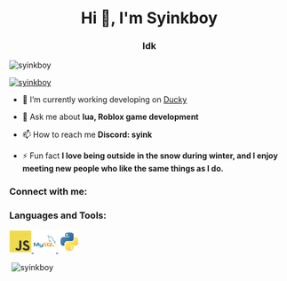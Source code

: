 <h1 align="center">Hi 👋, I'm Syinkboy</h1>
<h3 align="center">Idk</h3>

<p align="left"> <img src="https://komarev.com/ghpvc/?username=syinkboy&label=Profile%20views&color=0e75b6&style=flat" alt="syinkboy" /> </p>

<p align="left"> <a href="https://github.com/ryo-ma/github-profile-trophy"><img src="https://github-profile-trophy.vercel.app/?username=syinkboy" alt="syinkboy" /></a> </p>

- 🔭 I’m currently working developing on [Ducky](https://discord.gg/UGBAe842SR)

- 💬 Ask me about **lua, Roblox game development**

- 📫 How to reach me **Discord: syink**

- ⚡ Fun fact **I love being outside in the snow during winter, and I enjoy meeting new people who like the same things as I do.**

<h3 align="left">Connect with me:</h3>
<p align="left">
</p>

<h3 align="left">Languages and Tools:</h3>
<p align="left"> <a href="https://developer.mozilla.org/en-US/docs/Web/JavaScript" target="_blank" rel="noreferrer"> <img src="https://raw.githubusercontent.com/devicons/devicon/master/icons/javascript/javascript-original.svg" alt="javascript" width="40" height="40"/> </a> <a href="https://www.mysql.com/" target="_blank" rel="noreferrer"> <img src="https://raw.githubusercontent.com/devicons/devicon/master/icons/mysql/mysql-original-wordmark.svg" alt="mysql" width="40" height="40"/> </a> <a href="https://www.python.org" target="_blank" rel="noreferrer"> <img src="https://raw.githubusercontent.com/devicons/devicon/master/icons/python/python-original.svg" alt="python" width="40" height="40"/> </a> </p>

<p>&nbsp;<img align="center" src="https://github-readme-stats.vercel.app/api?username=syinkboy&show_icons=true&locale=en" alt="syinkboy" /></p>
